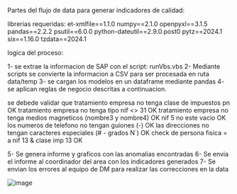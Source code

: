 Partes del flujo de data para generar indicadores de calidad:

librerias requeridas:
et-xmlfile==1.1.0
numpy==2.1.0
openpyxl==3.1.5
pandas==2.2.2
psutil==6.0.0
python-dateutil==2.9.0.post0
pytz==2024.1
six==1.16.0
tzdata==2024.1

logica del proceso:

1- se extrae la informacion de SAP con el script: runVbs.vbs
2- Mediante scripts se convierte la informacion a CSV para ser procesada en ruta data/temp
3- se cargan los modelos en un dataframe mediante pandas
4- se aplican reglas de negocio descritas a continuacion.

se debede validar que
tratamiento empresa no tenga clase de impuestos pn OK
tratamiento empresa no tenga tipo nif <> 31 OK
tratamiento empresa no tenga medios magneticos (nombre3 y nombre4) OK
nif 5 no este vacio OK
los numeros de telefono no tengan guiones (-) OK
las direcciones no tengan caracteres especiales (# - grados N`) OK
check de persona fisica = a nif 13 & clase imp 13 OK

5- Se genera informe y graficos con las anomalias encontradas
6- Se envia el informe al coordinador del area con los indicadores generados
7- Se envian los errores al equipo de DM para realizar las correcciones en la data

![image](https://github.com/user-attachments/assets/3370451a-e09b-4c7c-8a8d-e8516b99f5b7)
